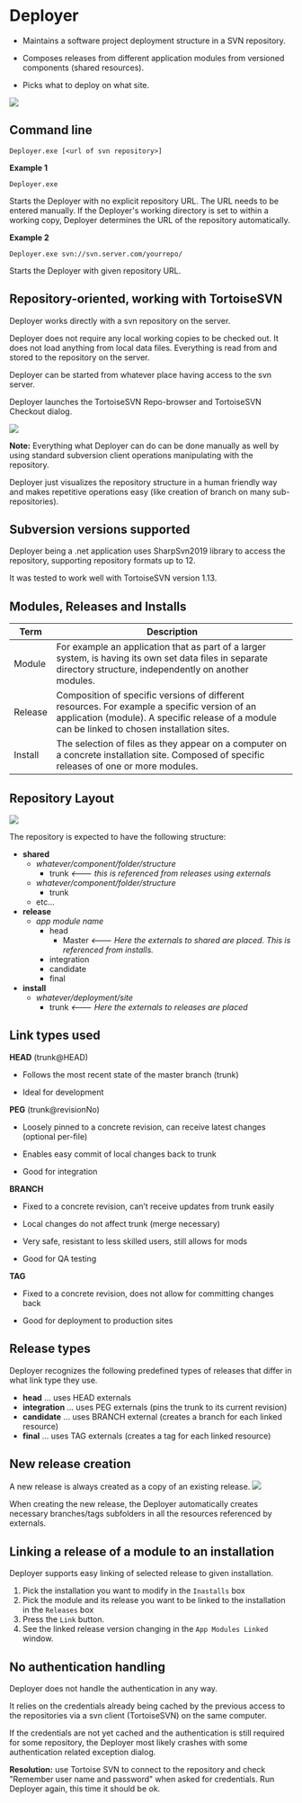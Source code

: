# Deployer
* Maintains a software project deployment structure in a SVN repository.

* Composes releases from different application modules from versioned components (shared resources). 

* Picks what to deploy on what site.

![](Deployer.png)

## Command line
`Deployer.exe [<url of svn repository>]`

**Example 1**

`Deployer.exe`

Starts the Deployer with no explicit repository URL. The URL needs to be entered manually. If the Deployer's working directory is set to within a working copy, Deployer determines the URL of the repository automatically.

**Example 2**

`Deployer.exe svn://svn.server.com/yourrepo/`

Starts the Deployer with given repository URL. 

## Repository-oriented, working with TortoiseSVN

Deployer works directly with a svn repository on the server.

Deployer does not require any local working copies to be checked out. It does not load anything from local data files. Everything is read from and stored to the repository on the server.

Deployer can be started from whatever place having access to the svn server.

Deployer launches the TortoiseSVN Repo-browser and TortoiseSVN Checkout dialog.

![](OperationFlow.png)

**Note:**
Everything what Deployer can do can be done manually as well by using standard subversion client operations manipulating with the repository.

Deployer just visualizes the repository structure in a human friendly way and makes repetitive operations easy (like creation of branch on many sub-repositories).

## Subversion versions supported

Deployer being a .net application uses SharpSvn2019 library to access the repository, supporting repository formats up to 12.

It was tested to work well with TortoiseSVN version 1.13.

## Modules, Releases and Installs

| Term    | Description                                                  |
| ------- | ------------------------------------------------------------ |
| Module  | For example an application that as part of a larger system, is having its own set data files in separate directory structure, independently on another modules. |
| Release | Composition of specific versions of different resources. For example a specific version of an  application (module). A specific release of a module can be linked to chosen installation sites. |
| Install | The selection of files as they appear on a computer on a concrete installation site. Composed of specific releases of one or more modules. |



## Repository Layout

![](RepoLayout.png)

The repository is expected to have the following structure:

* **shared**
  * *whatever/component/folder/structure*
    * trunk *<--- this is referenced from releases using externals*
  * *whatever/component/folder/structure*
    * trunk
  * etc...
* **release**
  * *app module name*
    * head
      * Master   *<--- Here the externals to shared are placed. This is referenced from installs.*
    * integration
    * candidate
    * final
* **install**
  * *whatever/deployment/site*
    * trunk *<--- Here the externals to releases are placed*

## Link types used

**HEAD** (trunk@HEAD)

* Follows the most recent state of the master branch (trunk)

* Ideal for development

**PEG** (trunk@revisionNo)

* Loosely pinned to a concrete revision, can receive latest changes (optional per-file)

* Enables easy commit of local changes back to trunk

* Good for integration

**BRANCH**

* Fixed to a concrete revision, can’t receive updates from trunk easily 

* Local changes do not affect trunk (merge necessary)

* Very safe, resistant to less skilled users, still allows for mods

* Good for QA testing

**TAG**

* Fixed to a concrete revision, does not allow for committing changes back

* Good for deployment to production sites

## Release types
Deployer recognizes the following predefined types of releases that differ in what link type they use.
 *  **head** ... uses HEAD externals
 *  **integration** ... uses PEG externals (pins the trunk to its current revision)
 *  **candidate** ... uses BRANCH external (creates a branch for each linked resource)
 *  **final** ... uses TAG externals (creates a tag for each linked resource)

## New release creation
A new release is always created as a copy of an existing release. 
![](NewReleaseDialog.png)

When creating the new release, the Deployer automatically creates necessary branches/tags subfolders  in all the resources referenced by externals.

## Linking a release of a module to an installation
Deployer supports easy linking of selected release to given installation.

1. Pick the installation you want to modify in the `Inastalls` box
2. Pick the module and its release you want to be linked to the installation in the `Releases` box
3. Press the `Link` button.
4. See the linked release version changing in the `App Modules Linked` window.

## No authentication handling

Deployer does not handle the authentication in any way.

It relies on the credentials already being cached by the previous access to the repositories via a svn client (TortoiseSVN) on the same computer.

If the credentials are not yet cached and the authentication is still required for some repository, the Deployer most likely crashes with some authentication related exception dialog.

**Resolution:** use Tortoise SVN to connect to the repository and check "Remember user name and password" when asked for credentials. Run Deployer again, this time it should be ok.

